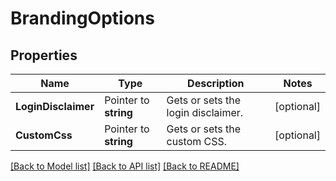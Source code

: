# BrandingOptions

## Properties

Name | Type | Description | Notes
------------ | ------------- | ------------- | -------------
**LoginDisclaimer** | Pointer to **string** | Gets or sets the login disclaimer. | [optional] 
**CustomCss** | Pointer to **string** | Gets or sets the custom CSS. | [optional] 

[[Back to Model list]](../README.md#documentation-for-models) [[Back to API list]](../README.md#documentation-for-api-endpoints) [[Back to README]](../README.md)


